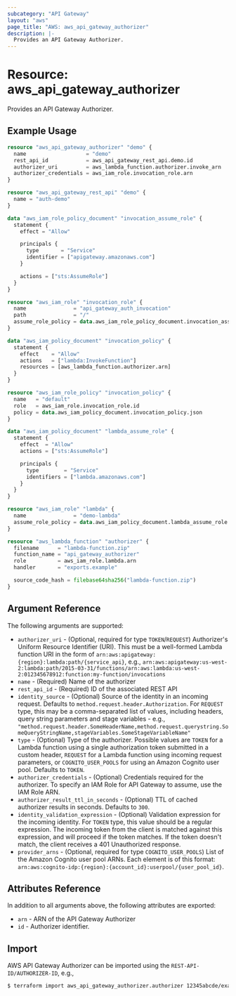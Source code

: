```yaml
---
subcategory: "API Gateway"
layout: "aws"
page_title: "AWS: aws_api_gateway_authorizer"
description: |-
  Provides an API Gateway Authorizer.
---
```


# Resource: aws_api_gateway_authorizer

Provides an API Gateway Authorizer.

## Example Usage

```terraform
resource "aws_api_gateway_authorizer" "demo" {
  name                   = "demo"
  rest_api_id            = aws_api_gateway_rest_api.demo.id
  authorizer_uri         = aws_lambda_function.authorizer.invoke_arn
  authorizer_credentials = aws_iam_role.invocation_role.arn
}

resource "aws_api_gateway_rest_api" "demo" {
  name = "auth-demo"
}

data "aws_iam_role_policy_document" "invocation_assume_role" {
  statement {
    effect = "Allow"

    principals {
      type       = "Service"
      identifier = ["apigateway.amazonaws.com"]
    }

    actions = ["sts:AssumeRole"]
  }
}

resource "aws_iam_role" "invocation_role" {
  name               = "api_gateway_auth_invocation"
  path               = "/"
  assume_role_policy = data.aws_iam_role_policy_document.invocation_assume_role.json
}

data "aws_iam_policy_document" "invocation_policy" {
  statement {
    effect    = "Allow"
    actions   = ["lambda:InvokeFunction"]
    resources = [aws_lambda_function.authorizer.arn]
  }
}

resource "aws_iam_role_policy" "invocation_policy" {
  name   = "default"
  role   = aws_iam_role.invocation_role.id
  policy = data.aws_iam_policy_document.invocation_policy.json
}

data "aws_iam_policy_document" "lambda_assume_role" {
  statement {
    effect  = "Allow"
    actions = ["sts:AssumeRole"]

    principals {
      type        = "Service"
      identifiers = ["lambda.amazonaws.com"]
    }
  }
}

resource "aws_iam_role" "lambda" {
  name               = "demo-lambda"
  assume_role_policy = data.aws_iam_policy_document.lambda_assume_role.json
}

resource "aws_lambda_function" "authorizer" {
  filename      = "lambda-function.zip"
  function_name = "api_gateway_authorizer"
  role          = aws_iam_role.lambda.arn
  handler       = "exports.example"

  source_code_hash = filebase64sha256("lambda-function.zip")
}
```

## Argument Reference

The following arguments are supported:

* `authorizer_uri` - (Optional, required for type `TOKEN`/`REQUEST`) Authorizer's Uniform Resource Identifier (URI). This must be a well-formed Lambda function URI in the form of `arn:aws:apigateway:{region}:lambda:path/{service_api}`,
 e.g., `arn:aws:apigateway:us-west-2:lambda:path/2015-03-31/functions/arn:aws:lambda:us-west-2:012345678912:function:my-function/invocations`
* `name` - (Required) Name of the authorizer
* `rest_api_id` - (Required) ID of the associated REST API
* `identity_source` - (Optional) Source of the identity in an incoming request. Defaults to `method.request.header.Authorization`. For `REQUEST` type, this may be a comma-separated list of values, including headers, query string parameters and stage variables - e.g., `"method.request.header.SomeHeaderName,method.request.querystring.SomeQueryStringName,stageVariables.SomeStageVariableName"`
* `type` - (Optional) Type of the authorizer. Possible values are `TOKEN` for a Lambda function using a single authorization token submitted in a custom header, `REQUEST` for a Lambda function using incoming request parameters, or `COGNITO_USER_POOLS` for using an Amazon Cognito user pool. Defaults to `TOKEN`.
* `authorizer_credentials` - (Optional) Credentials required for the authorizer. To specify an IAM Role for API Gateway to assume, use the IAM Role ARN.
* `authorizer_result_ttl_in_seconds` - (Optional) TTL of cached authorizer results in seconds. Defaults to `300`.
* `identity_validation_expression` - (Optional) Validation expression for the incoming identity. For `TOKEN` type, this value should be a regular expression. The incoming token from the client is matched against this expression, and will proceed if the token matches. If the token doesn't match, the client receives a 401 Unauthorized response.
* `provider_arns` - (Optional, required for type `COGNITO_USER_POOLS`) List of the Amazon Cognito user pool ARNs. Each element is of this format: `arn:aws:cognito-idp:{region}:{account_id}:userpool/{user_pool_id}`.

## Attributes Reference

In addition to all arguments above, the following attributes are exported:

* `arn` - ARN of the API Gateway Authorizer
* `id` - Authorizer identifier.

## Import

AWS API Gateway Authorizer can be imported using the `REST-API-ID/AUTHORIZER-ID`, e.g.,

```sh
$ terraform import aws_api_gateway_authorizer.authorizer 12345abcde/example
```
